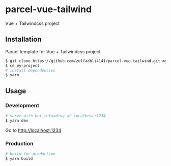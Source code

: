 # parcel-vue-tailwind
Vue + Tailwindcss project

## Installation

Parcel template for Vue + Tailwindcss project

``` bash
$ git clone https://github.com/zulfadhli4141/parcel-vue-tailwind.git my-project
$ cd my-project
# install dependencies
$ yarn
```

## Usage

### Development

``` bash
# serve with hot reloading at localhost:1234
$ yarn dev
```

Go to [http://localhost:1234](http://localhost:1234)

### Production

``` bash
# build for production
$ yarn build
```

